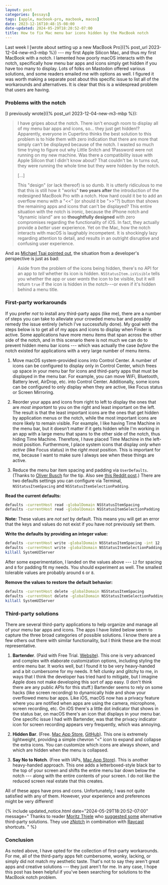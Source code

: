 ```yaml
---
layout: post
categories: [essays]
tags: [apple, macbook-pro, macbook, macos]
date: 2023-12-16T10:48:15-08:00
date-updated: 2024-05-29T18:20:52-07:00
title: How to fix Mac menu bar icons hidden by the MacBook notch
---
```


Last week I [wrote about setting up a new MacBook Pro]({% post_url 2023-12-04-new-m3-mbp %}) --- my first Apple Silicon Mac, and thus my first MacBook with a notch. I lamented how poorly macOS interacts with the notch, specifically how menu bar apps and icons simply get hidden if you have too many to display. Lots of folks on Mastodon offered various solutions, and some readers emailed me with options as well. I figured it was worth making a separate post about this specific issue to list all of the workarounds and alternatives. It is clear that this is a widespread problem that users are having.

<!--excerpt-->

### Problems with the notch

[I previously wrote]({% post_url 2023-12-04-new-m3-mbp %}):

> I have gripes about the notch. There isn't enough room to display all of my menu bar apps and icons, so... they just get hidden!? Apparently, everyone in Cupertino thinks the best solution to this problem is to hide them with zero indication that there are more that simply can’t be displayed because of the notch. I wasted so much time trying to figure out why Little Snitch and 1Password were not running on my new machine. Was there a compatibility issue with Apple Silicon that I didn't know about? That couldn't be. In turns out, they were running the whole time but they were hidden by the notch.
>
> [...]
>
> This "design" (or lack thereof) is so dumb. It is utterly ridiculous to me that this is still how it "works" **two years after** the introduction of the redesigned MacBook Pro with a notch. How hard could it be to add an overflow menu with a "<<" (or should it be ">>"?) button that shows the remaining apps and icons that can't be displayed? This entire situation with the notch is ironic, because the iPhone notch and “dynamic island” are so **thoughtfully designed** with zero compromises regarding the functionality of iOS. In fact, they actually provide a _better_ user experience. Yet on the Mac, how the notch interacts with macOS is laughably incompetent. It is shockingly lazy regarding attention to detail, and results in an outright disruptive and confusing user experience.

And as [Michael Tsai pointed out](https://mjtsai.com/blog/2023/12/08/mac-menu-bar-icons-and-the-notch/), the situation from a developer's perspective is just as bad:

> Aside from the problem of the icons being hidden, there's no API for an app to _tell_ whether its icon is hidden. `NSStatusItem.isVisible` tells you whether the app or user _wants_ the icon to be visible, but it will return `true` if the icon is hidden in the notch---or even if it's hidden behind a menu title.

### First-party workarounds

If you prefer _not_ to install any third-party apps (like me), there are a number of steps you can take to alleviate your crowded menu bar and possibly remedy the issue entirely (which I've successfully done). My goal with the steps below is to get all of my apps and icons to display when Finder is active. Some applications have more menu items that span across the other side of the notch, and in this scenario there is not much we can do to prevent hidden menu bar icons --- which was actually the case _before_ the notch existed for applications with a very large number of menu items.

1. Move macOS system-provided icons into Control Center. A number of icons can be configured to display only in Control Center, which frees up space in your menu bar for icons and third-party apps that must be displayed in the menu bar. For example, you can move WiFi, Bluetooth, Battery level, AirDrop, etc. into Control Center. Additionally, some icons can be configured to only display when they are active, like Focus status or Screen Mirroring.

2. Reorder your apps and icons from right to left to display the ones that are _most important_ to you on the right and least important on the left. The result is that the least important icons are the ones that get hidden by application menus or the notch, while the most important icons are more likely to remain visible. For example, I like having Time Machine in the menu bar, but it doesn’t matter if it gets hidden while I'm working in an app with a large menu that spans to the other side of the notch, thus hiding Time Machine. Therefore, I have placed Time Machine in the left-most position. Furthermore, I place system icons that display _only when active_ (like Focus status) in the _right most_ position. This is important for me, because I want to make sure I always see when these things are active.

3. Reduce the menu bar item spacing and padding via `UserDefaults`. (Thanks to [Oliver Busch](https://mastodon.social/@gummibando/111546699397435187) for the tip. Also see [this Reddit post](https://www.reddit.com/r/MacOS/comments/16lpfg5/hidden_preference_to_alter_the_menubar_spacing/).) There are two defaults settings you can configure via Terminal, `NSStatusItemSpacing` and `NSStatusItemSelectionPadding`.

**Read the current defaults:**

```bash
defaults -currentHost read -globalDomain NSStatusItemSpacing
defaults -currentHost read -globalDomain NSStatusItemSelectionPadding
```

**Note:** These values are _not set_ by default. This means you will get an error that the keys and values do not exist if you have not previously set them.

**Write the defaults by providing an integer value:**

```bash
defaults -currentHost write -globalDomain NSStatusItemSpacing -int 12
defaults -currentHost write -globalDomain NSStatusItemSelectionPadding -int 8
killall SystemUIServer
```

After some experimentation, I landed on the values above --- `12` for spacing and `8` for padding fit my needs. You should experiment as well. The smallest tolerable values are probably around `6` or `8`.

**Remove the values to restore the default behavior:**

```bash
defaults -currentHost delete -globalDomain NSStatusItemSpacing
defaults -currentHost delete -globalDomain NSStatusItemSelectionPadding
killall SystemUIServer
```

### Third-party solutions

There are several third-party applications to help organize and manage all of your menu bar apps and icons. The apps I have listed below seem to capture the three broad categories of possible solutions. I know there are a few others out there with similar functionality, but I think these are the most representative.

1. **Bartender**. (Paid with Free Trial. [Website](https://www.macbartender.com)). This one is very advanced and complex with elaborate customization options, including styling the entire menu bar. It works well, but I found it to be very heavy-handed and a bit cumbersome for my needs. It felt clunky and glitchy to me, in ways that I think the developer has tried hard to mitigate, but I imagine Apple does not make developing this sort of app easy. (I don't think there are any public APIs for this stuff.) Bartender seems to rely on some hacks (like screen recording) to dynamically hide and show your overflowed menu bar apps. Like iOS, macOS now has a privacy feature where you are notified when apps are using the camera, microphone, screen recording, etc. On iOS there's a little dot indicator that shows in the status bar, on macOS there's an icon that displays in your menu bar. One specific issue I had with Bartender, was that the privacy indicator icon for screen recording appears very frequently, which was annoying.

2. **Hidden Bar**. (Free. [Mac App Store](https://apps.apple.com/us/app/hidden-bar/id1452453066), [GitHub](https://github.com/dwarvesf/hidden)). This one is extremely lightweight, providing a simple chevron "<" icon to expand and collapse the extra icons. You can customize which icons are always shown, and which are hidden when the menu is collapsed.

3. **Say No to Notch**. (Free with IAPs, [Mac App Store](https://apps.apple.com/us/app/say-no-to-notch/id1639306886)). This is another heavy-handed approach. This one adds a letterboxed-style black bar to the top of your screen and shifts the entire menu bar down below the notch --- along with the entire contents of your screen. I do not like the reduced screen real estate that this creates.

All of these apps have pros and cons. Unfortunately, I was not quite satisfied with any of them. However, your experience and preferences might be very different!

{% include updated_notice.html
date="2024-05-29T18:20:52-07:00"
message="
Thanks to reader [Moritz Thiele](https://github.com/thielem) who [suggested some](https://github.com/jessesquires/jessesquires.com/issues/194) alternative third-party solutions. They use [zNotch](https://github.com/zkondor/znotch) in combination with [Raycast](https://www.raycast.com) shortcuts.
" %}

### Conclusion

As noted above, I have opted for the collection of first-party workarounds. For me, all of the third-party apps felt cumbersome, wonky, lacking, or simply did not match my aesthetic taste. That's not to say they aren't great apps and creative solutions --- they just aren't for me. In any case, I hope this post has been helpful if you've been searching for solutions to the MacBook notch problem.
